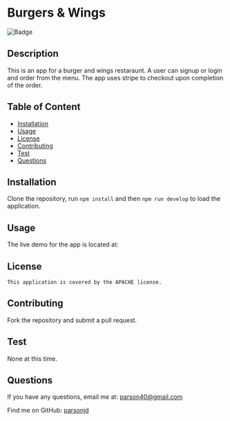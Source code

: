 # Burgers & Wings
  ![Badge](https://img.shields.io/badge/License-APACHE-blue.svg)
  ## Description
  This is an app for a burger and wings restaraunt.  A user can signup or login and order from the menu.  The app uses stripe to checkout upon completion of the order.
## Table of Content
- [Installation](#installation)
- [Usage](#usage)
- [License](./LICENSE-APACHE.md)
- [Contributing](#contributing)
- [Test](#Test)
- [Questions](#questions)
## Installation
  Clone the repository, run `npm install` and then `npm run develop` to load the application.
## Usage
  The live demo for the app is located at:
## License
    This application is covered by the APACHE license.
## Contributing
  Fork the repository and submit a pull request.
## Test
  None at this time.
## Questions
If you have any questions, email me at: parson40@gmail.com 
  
  Find me on GitHub: [parsonjd](https://github.com/parsonjd)
